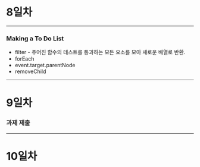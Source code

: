# 8일차

---

### Making a To Do List

* filter - 주어진 함수의 테스트를 통과하는 모든 요소를 모아 새로운 배열로 반환.
* forEach 
* event.target.parentNode 
* removeChild 

---

# 9일차

### 과제 제출

---

# 10일차
